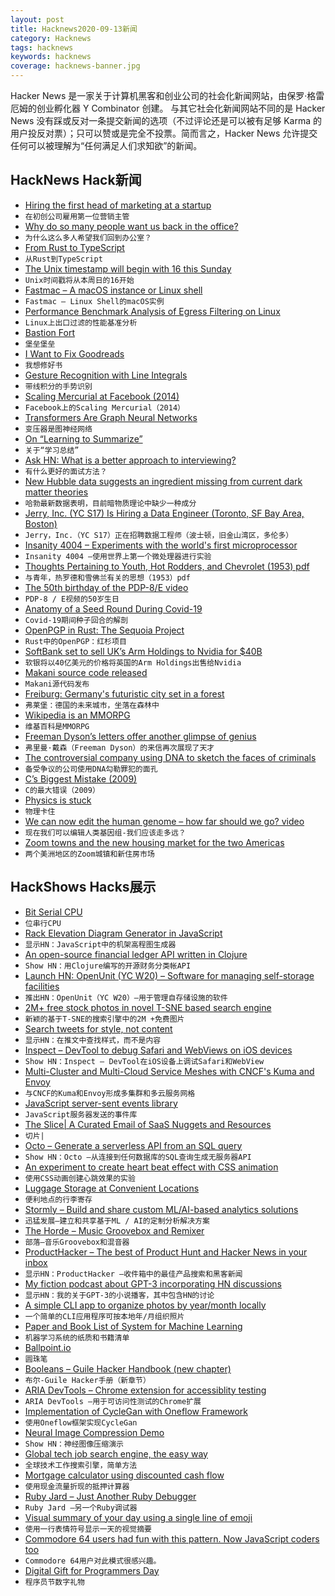 ```yaml
---
layout: post
title: Hacknews2020-09-13新闻
category: Hacknews
tags: hacknews
keywords: hacknews
coverage: hacknews-banner.jpg
---
```


Hacker News 是一家关于计算机黑客和创业公司的社会化新闻网站，由保罗·格雷厄姆的创业孵化器 Y Combinator 创建。
与其它社会化新闻网站不同的是 Hacker News 没有踩或反对一条提交新闻的选项（不过评论还是可以被有足够 Karma 的用户投反对票）；只可以赞或是完全不投票。简而言之，Hacker News 允许提交任何可以被理解为“任何满足人们求知欲”的新闻。

## HackNews Hack新闻


- [Hiring the first head of marketing at a startup](https://helenmin.com/blog/first-head-of-marketing)
- `在初创公司雇用第一位营销主管`
- [Why do so many people want us back in the office?](https://paulitaylor.com/2020/09/12/why-do-so-many-people-want-us-back-in-the-office/)
- `为什么这么多人希望我们回到办公室？`
- [From Rust to TypeScript](https://valand.dev/blog/post/from-rust-to-typescript)
- `从Rust到TypeScript`
- [The Unix timestamp will begin with 16 this Sunday](https://www.unixtimestamp.com/)
- `Unix时间戳将从本周日的16开始`
- [Fastmac – A macOS instance or Linux shell](https://github.com/fastai/fastmac/)
- `Fastmac – Linux Shell的macOS实例`
- [Performance Benchmark Analysis of Egress Filtering on Linux](https://kinvolk.io/blog/2020/09/performance-benchmark-analysis-of-egress-filtering-on-linux/)
- `Linux上出口过滤的性能基准分析`
- [Bastion Fort](https://en.wikipedia.org/wiki/Bastion_fort)
- `堡垒堡垒`
- [I Want to Fix Goodreads](http://prepend.com/culture/2020/09/fixing_goodreads.html)
- `我想修好书`
- [Gesture Recognition with Line Integrals](https://justinmeiners.github.io/gesture-recognition)
- `带线积分的手势识别`
- [Scaling Mercurial at Facebook (2014)](https://engineering.fb.com/core-data/scaling-mercurial-at-facebook/)
- `Facebook上的Scaling Mercurial（2014）`
- [Transformers Are Graph Neural Networks](https://thegradient.pub/transformers-are-graph-neural-networks/)
- `变压器是图神经网络`
- [On “Learning to Summarize”](https://nostalgebraist.tumblr.com/post/629020418641199104/on-learning-to-summarize)
- `关于“学习总结”`
- [Ask HN: What is a better approach to interviewing?](item?id=24454866)
- `有什么更好的面试方法？`
- [New Hubble data suggests an ingredient missing from current dark matter theories](https://phys.org/news/2020-09-hubble-ingredient-current-dark-theories.html)
- `哈勃最新数据表明，目前暗物质理论中缺少一种成分`
- [Jerry, Inc. (YC S17) Is Hiring a Data Engineer (Toronto, SF Bay Area, Boston)](https://apply.workable.com/jerry/j/472381595A/)
- `Jerry，Inc.（YC S17）正在招聘数据工程师（波士顿，旧金山湾区，多伦多）`
- [Insanity 4004 – Experiments with the world's first microprocessor](http://insanity4004.blogspot.com/)
- `Insanity 4004 –使用世界上第一个微处理器进行实验`
- [Thoughts Pertaining to Youth, Hot Rodders, and Chevrolet (1953) pdf](https://www.corvetteactioncenter.com/history/images/zora-arkus-duntov-letter.pdf)
- `与青年，热罗德和雪佛兰有关的思想（1953）pdf`
- [The 50th birthday of the PDP-8/E video](https://www.youtube.com/watch?v=39ZCb65plIQ)
- `PDP-8 / E视频的50岁生日`
- [Anatomy of a Seed Round During Covid-19](https://www.freshpaint.io/blog/anatomy-of-a-seed-round-during-covid-19)
- `Covid-19期间种子回合的解剖`
- [OpenPGP in Rust: The Sequoia Project](https://lwn.net/SubscriberLink/830902/b751810a99460a39/)
- `Rust中的OpenPGP：红杉项目`
- [SoftBank set to sell UK’s Arm Holdings to Nvidia for $40B](https://www.ft.com/content/6bfe40a5-2426-4743-98cd-6fed9dd01b98)
- `软银将以40亿美元的价格将英国的Arm Holdings出售给Nvidia`
- [Makani source code released](https://github.com/google/makani)
- `Makani源代码发布`
- [Freiburg: Germany's futuristic city set in a forest](http://www.bbc.com/travel/story/20200715-freiburg-germanys-futuristic-city-set-in-a-forest)
- `弗莱堡：德国的未来城市，坐落在森林中`
- [Wikipedia is an MMORPG](https://en.wikipedia.org/wiki/Wikipedia:Wikipedia_is_an_MMORPG)
- `维基百科是MMORPG`
- [Freeman Dyson’s letters offer another glimpse of genius](https://www.newyorker.com/tech/annals-of-technology/freeman-dysons-letters-offer-another-glimpse-of-genius)
- `弗里曼·戴森（Freeman Dyson）的来信再次展现了天才`
- [The controversial company using DNA to sketch the faces of criminals](https://www.nature.com/articles/d41586-020-02545-5)
- `备受争议的公司使用DNA勾勒罪犯的面孔`
- [C’s Biggest Mistake (2009)](https://digitalmars.com/articles/C-biggest-mistake.html)
- `C的最大错误（2009）`
- [Physics is stuck](https://www.salon.com/2020/09/06/physics-is-stuck--and-needs-another-einstein-to-revolutionize-it-physicist-avi-loeb-says/)
- `物理卡住`
- [We can now edit the human genome – how far should we go? video](https://www.pbs.org/wgbh/nova/video/human-nature/)
- `现在我们可以编辑人类基因组-我们应该走多远？`
- [Zoom towns and the new housing market for the two Americas](https://www.npr.org/sections/money/2020/09/08/909680016/zoom-towns-and-the-new-housing-market-for-the-2-americas)
- `两个美洲地区的Zoom城镇和新住房市场`


## HackShows Hacks展示

- [ Bit Serial CPU](https://github.com/howerj/bit-serial)
- `位串行CPU`
- [ Rack Elevation Diagram Generator in JavaScript](https://wjholden.com/rack)
- `显示HN：JavaScript中的机架高程图生成器`
- [ An open-source financial ledger API written in Clojure](https://github.com/decimals/sequence)
- `Show HN：用Clojure编写的开源财务分类帐API`
- [Launch HN: OpenUnit (YC W20) – Software for managing self-storage facilities](item?id=24433031)
- `推出HN：OpenUnit（YC W20）–用于管理自存储设施的软件`
- [ 2M+ free stock photos in novel T-SNE based search engine](https://zoomstock.com)
- `新颖的基于T-SNE的搜索引擎中的2M +免费图片`
- [ Search tweets for style, not content](https://same.energy)
- `显示HN：在推文中查找样式，而不是内容`
- [ Inspect – DevTool to debug Safari and WebViews on iOS devices](https://inspect.dev/)
- `Show HN：Inspect – DevTool在iOS设备上调试Safari和WebView`
- [ Multi-Cluster and Multi-Cloud Service Meshes with CNCF's Kuma and Envoy](https://konghq.com/blog/multi-cluster-multi-cloud-service-meshes-with-cncfs-kuma-and-envoy/)
- `与CNCF的Kuma和Envoy形成多集群和多云服务网格`
- [ JavaScript server-sent events library](https://github.com/fanout/js-eventstream)
- `JavaScript服务器发送的事件库`
- [ The Slice| A Curated Email of SaaS Nuggets and Resources](https://theslice.co/)
- `切片|`
- [ Octo – Generate a serverless API from an SQL query](https://octoproject.github.io/octo-cli/)
- `Show HN：Octo –从连接到任何数据库的SQL查询生成无服务器API`
- [ An experiment to create heart beat effect with CSS animation](https://github.com/amalfra/css-heart-beat-animation)
- `使用CSS动画创建心跳效果的实验`
- [ Luggage Storage at Convenient Locations](https://bagsaway.com/)
- `便利地点的行李寄存`
- [ Stormly – Build and share custom ML/AI-based analytics solutions](https://www.stormly.com)
- `迅猛发展–建立和共享基于ML / AI的定制分析解决方案`
- [ The Horde – Music Groovebox and Remixer](http://github.com/raver1975/horde)
- `部落–音乐Groovebox和混音器`
- [ ProductHacker – The best of Product Hunt and Hacker News in your inbox](https://product-hacker.web.app/)
- `显示HN：ProductHacker –收件箱中的最佳产品搜索和黑客新闻`
- [ My fiction podcast about GPT-3 incorporating HN discussions](https://programaudioseries.com/14-more-parrot-than-predator/)
- `显示HN：我的关于GPT-3的小说播客，其中包含HN的讨论`
- [ A simple CLI app to organize photos by year/month locally](https://github.com/wiringbits/my-photo-timeline)
- `一个简单的CLI应用程序可按本地年/月组织照片`
- [ Paper and Book List of System for Machine Learning](https://github.com/HuaizhengZhang/Awesome-System-for-Machine-Learning)
- `机器学习系统的纸质和书籍清单`
- [ Ballpoint.io](https://ballpoint.io/files/examples/gopher)
- `圆珠笔`
- [ Booleans – Guile Hacker Handbook (new chapter)](https://jeko.frama.io/en/booleans.html)
- `布尔-Guile Hacker手册（新章节）`
- [ ARIA DevTools – Chrome extension for accessiblity testing](https://chrome.google.com/webstore/detail/aria-devtools/dneemiigcbbgbdjlcdjjnianlikimpck?hl=en)
- `ARIA DevTools –用于可访问性测试的Chrome扩展`
- [ Implementation of CycleGan with Oneflow Framework](https://github.com/Ldpe2G/DeepLearningForFun/tree/master/Oneflow-Python/CycleGAN)
- `使用Oneflow框架实现CycleGan`
- [ Neural Image Compression Demo](https://colab.research.google.com/github/Justin-Tan/high-fidelity-generative-compression/blob/master/assets/HiFIC_torch_colab_demo.ipynb)
- `Show HN：神经图像压缩演示`
- [ Global tech job search engine, the easy way](https://www.goopensource.dev/)
- `全球技术工作搜索引擎，简单方法`
- [ Mortgage calculator using discounted cash flow](https://www.walletcal.com/)
- `使用现金流量折现的抵押计算器`
- [ Ruby Jard – Just Another Ruby Debugger](https://rubyjard.org/)
- `Ruby Jard –另一个Ruby调试器`
- [ Visual summary of your day using a single line of emoji](https://github.com/kantord/status-one-liner)
- `使用一行表情符号显示一天的视觉摘要`
- [ Commodore 64 users had fun with this pattern. Now JavaScript coders too](https://codeguppy.com/code.html?t=commodore_patterns)
- `Commodore 64用户对此模式很感兴趣。`
- [ Digital Gift for Programmers Day](https://hacker.gifts/products/space-invaders)
- `程序员节数字礼物`


